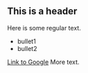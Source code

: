 ## This is a header

Here is some regular text.

* bullet1
* bullet2

[Link to Google](http://www.google.com)
More text.
